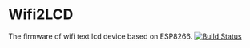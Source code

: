 # Wifi2LCD
The firmware of wifi text lcd device based on ESP8266. 
[![Build Status](https://github.com/eeyrw/LcdTcp.svg?branch=master)](https://travis-ci.org/eeyrw/LcdTcp)

<!--stackedit_data:
eyJoaXN0b3J5IjpbMjUzNzMwNjRdfQ==
-->